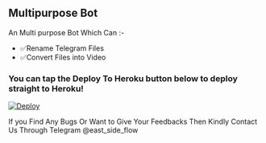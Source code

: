 ## Multipurpose Bot 

An Multi purpose Bot Which Can :-
* ✅Rename Telegram Files 
* ✅Convert Files into Video 



### You can tap the Deploy To Heroku button below to deploy straight to Heroku!

[![Deploy](https://www.herokucdn.com/deploy/button.svg)](https://heroku.com/deploy?template=https://github.com/No-OnE-Kn0wS-Me/FileRenameBot)

If you Find Any Bugs Or Want to Give Your Feedbacks Then Kindly Contact Us Through Telegram @east_side_flow